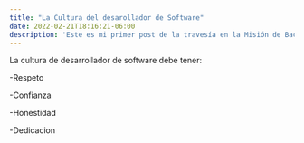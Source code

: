```yaml
---
title: "La Cultura del desarollador de Software"
date: 2022-02-21T18:16:21-06:00
description: 'Este es mi primer post de la travesía en la Misión de Backend con Node JS de Launch X.'
---
```


La cultura de desarrollador de software debe tener:

-Respeto

-Confianza

-Honestidad

-Dedicacion
